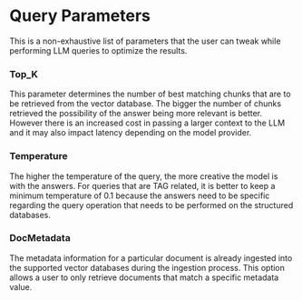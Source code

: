 # Query Parameters

This is a non-exhaustive list of parameters that the user can tweak while performing LLM queries to optimize the results.

### Top_K

This parameter determines the number of best matching chunks that are to be retrieved from the vector database. The bigger the number of chunks retrieved the possibility of the answer being more relevant is better. However there is an increased cost in passing a larger context to the LLM and it may also impact latency depending on the model provider. 

### Temperature

The higher the temperature of the query, the more creative the model is with the answers. For queries that are TAG related, it is better to keep a minimum temperature of 0.1 because the answers need to be specific regarding the query operation that needs to be performed on the structured databases.

### DocMetadata

The metadata information for a particular document is already ingested into the supported vector databases during the ingestion process. This option allows a user to only retrieve documents that match a specific metadata value. 
